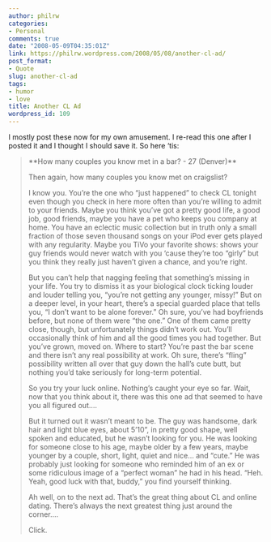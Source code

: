```yaml
---
author: philrw
categories:
- Personal
comments: true
date: "2008-05-09T04:35:01Z"
link: https://philrw.wordpress.com/2008/05/08/another-cl-ad/
post_format:
- Quote
slug: another-cl-ad
tags:
- humor
- love
title: Another CL Ad
wordpress_id: 109
---
```


I mostly post these now for my own amusement. I re-read this one after I posted it and I thought I should save it. So here ‘tis:


<blockquote>**How many couples you know met in a bar? - 27 (Denver)**

Then again, how many couples you know met on craigslist?

I know you. You’re the one who “just happened” to check CL tonight even though you check in here more often than you’re willing to admit to your friends. Maybe you think you’ve got a pretty good life, a good job, good friends, maybe you have a pet who keeps you company at home. You have an eclectic music collection but in truth only a small fraction of those seven thousand songs on your iPod ever gets played with any regularity. Maybe you TiVo your favorite shows: shows your guy friends would never watch with you ‘cause they’re too “girly” but you think they really just haven’t given a chance, and you’re right.

But you can’t help that nagging feeling that something’s missing in your life. You try to dismiss it as your biological clock ticking louder and louder telling you, “you’re not getting any younger, missy!” But on a deeper level, in your heart, there’s a special guarded place that tells you, “I don’t want to be alone forever.” Oh sure, you’ve had boyfriends before, but none of them were “the one.” One of them came pretty close, though, but unfortunately things didn’t work out. You’ll occasionally think of him and all the good times you had together. But you’ve grown, moved on. Where to start? You’re past the bar scene and there isn’t any real possibility at work. Oh sure, there’s “fling” possibility written all over that guy down the hall’s cute butt, but nothing you’d take seriously for long-term potential.

So you try your luck online. Nothing’s caught your eye so far. Wait, now that you think about it, there was this one ad that seemed to have you all figured out....

But it turned out it wasn’t meant to be. The guy was handsome, dark hair and light blue eyes, about 5’10”, in pretty good shape, well spoken and educated, but he wasn’t looking for you. He was looking for someone close to his age, maybe older by a few years, maybe younger by a couple, short, light, quiet and nice... and “cute.” He was probably just looking for someone who reminded him of an ex or some ridiculous image of a “perfect woman” he had in his head. “Heh. Yeah, good luck with that, buddy,” you find yourself thinking.

Ah well, on to the next ad. That’s the great thing about CL and online dating. There’s always the next greatest thing just around the corner....

Click.</blockquote>
